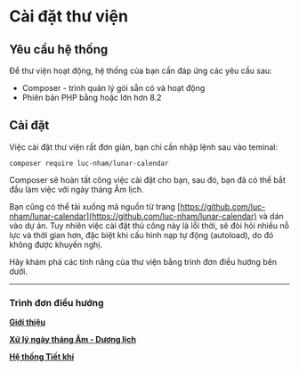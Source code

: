 # Cài đặt thư viện
## Yêu cầu hệ thống
Để thư viện hoạt động, hệ thống của bạn cần đáp ứng các yêu cầu sau:
- Composer - trình quản lý gói sẵn có và hoạt động
- Phiên bản PHP bằng hoặc lớn hơn 8.2
## Cài đặt
Việc cài đặt thư viện rất đơn giản, bạn chỉ cần nhập lệnh sau vào teminal:

```
composer require luc-nham/lunar-calendar
```

Composer sẽ hoàn tất công việc cài đặt cho bạn, sau đó, bạn đã có thể bắt đầu làm việc với ngày tháng Âm lịch.

Bạn cũng có thể tải xuống mã nguồn từ trang [https://github.com/luc-nham/lunar-calendar](https://github.com/luc-nham/lunar-calendar) và dán vào dự án. Tuy nhiên việc cài đặt thủ công này là lỗi thời, sẽ đòi hỏi nhiều nỗ lực và thời gian hơn, đặc biệt khi cấu hình nạp tự động (autoload), do đó không được khuyến nghị.

Hãy khám phá các tính năng của thư viện bằng trình đơn điều hướng bên dưới.

---
### Trình đơn điều hướng
**[Giới thiệu](./1.Introduction.md)**

**[Xử lý ngày tháng Âm - Dương lịch](./3.LunarDateTime.md)**

**[Hệ thống Tiết khí](./4.SolarTermSystem.md)**
